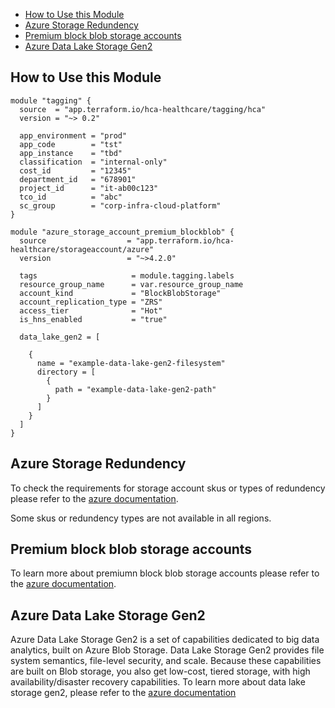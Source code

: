 - [How to Use this Module](#how-to-use-this-module)
- [Azure Storage Redundency](#azure-storage-redundency)
- [Premium block blob storage accounts](#premium-block-blob-storage-accounts)
- [Azure Data Lake Storage Gen2](#azure-data-lake-storage-gen2)

## How to Use this Module

```hcl
module "tagging" {
  source  = "app.terraform.io/hca-healthcare/tagging/hca"
  version = "~> 0.2"

  app_environment = "prod"
  app_code        = "tst"
  app_instance    = "tbd"
  classification  = "internal-only"
  cost_id         = "12345"
  department_id   = "678901"
  project_id      = "it-ab00c123"
  tco_id          = "abc"
  sc_group        = "corp-infra-cloud-platform"
}

module "azure_storage_account_premium_blockblob" {
  source                  = "app.terraform.io/hca-healthcare/storageaccount/azure"
  version                 = "~>4.2.0"
  
  tags                     = module.tagging.labels
  resource_group_name      = var.resource_group_name
  account_kind             = "BlockBlobStorage"
  account_replication_type = "ZRS"
  access_tier              = "Hot"
  is_hns_enabled           = "true"

  data_lake_gen2 = [

    {
      name = "example-data-lake-gen2-filesystem"
      directory = [
        {
          path = "example-data-lake-gen2-path"
        }
      ]
    }
  ]
}
```

## Azure Storage Redundency

To check the requirements for storage account skus or types of redundency please refer to the [azure documentation](https://learn.microsoft.com/en-us/azure/storage/common/storage-redundancy?toc=%2Fazure%2Fstorage%2Fblobs%2Ftoc.json&bc=%2Fazure%2Fstorage%2Fblobs%2Fbreadcrumb%2Ftoc.json#summary-of-redundancy-options).  

Some skus or redundency types are not available in all regions. 

## Premium block blob storage accounts

To learn more about premiumn block blob storage accounts please refer to the [azure documentation](https://learn.microsoft.com/en-us/azure/storage/blobs/storage-blob-block-blob-premium).

## Azure Data Lake Storage Gen2

Azure Data Lake Storage Gen2 is a set of capabilities dedicated to big data analytics, built on Azure Blob Storage. Data Lake Storage Gen2 provides file system semantics, file-level security, and scale. Because these capabilities are built on Blob storage, you also get low-cost, tiered storage, with high availability/disaster recovery capabilities. To learn more about data lake storage gen2, please refer to the [azure documentation](https://learn.microsoft.com/en-us/azure/storage/blobs/data-lake-storage-introduction)